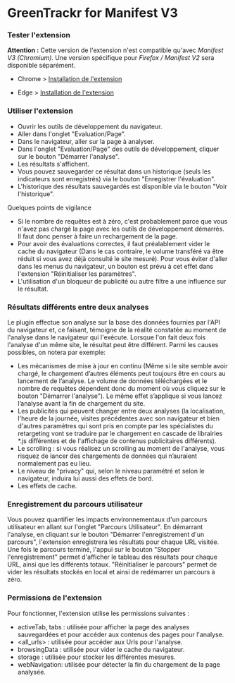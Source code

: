 # GreenTrackr for Manifest V3

### Tester l'extension

**Attention :** Cette version de l'extension n'est compatible qu'avec _Manifest V3 (Chromium)_. Une version spécifique pour _Firefox / Manifest V2_ sera disponible séparément.

- Chrome >
  [Installation de l'extension](https://developer.chrome.com/docs/extensions/mv3/tut_debugging/)

- Edge >
  [Installation de l'extension](https://learn.microsoft.com/en-us/microsoft-edge/extensions-chromium/getting-started/extension-sideloading)

### Utiliser l'extension

- Ouvrir les outils de développement du navigateur.
- Aller dans l'onglet "Evaluation/Page".
- Dans le navigateur, aller sur la page à analyser.
- Dans l'onglet "Evaluation/Page" des outils de développement, cliquer sur le bouton "Démarrer l'analyse".
- Les résultats s'affichent.
- Vous pouvez sauvegarder ce résultat dans un historique (seuls les indicateurs sont enregistrés) via le bouton "Enregistrer l'évaluation".
- L'historique des résultats sauvegardés est disponible via le bouton "Voir l'historique".

Quelques points de vigilance

- Si le nombre de requêtes est à zéro, c'est probablement parce que vous n'avez pas chargé la page avec les outils de développement démarrés. Il faut donc penser à faire un rechargement de la page.
- Pour avoir des évaluations correctes, il faut préalablement vider le cache du navigateur (Dans le cas contraire, le volume transféré va être réduit si vous avez déjà consulté le site mesuré). Pour vous éviter d'aller dans les menus du navigateur, un bouton est prévu à cet effet dans l'extension "Réinitialiser les paramètres".
- L'utilisation d'un bloqueur de publicité ou autre filtre a une influence sur le résultat.

### Résultats différents entre deux analyses

Le plugin effectue son analyse sur la base des données fournies par l'API du navigateur et, ce faisant, témoigne de la réalité constatée au moment de l'analyse dans le navigateur qui l'exécute. Lorsque l'on fait deux fois l'analyse d'un même site, le résultat peut être différent. Parmi les causes possibles, on notera par exemple:

- Les mécanismes de mise à jour en continu (Même si le site semble avoir chargé, le chargement d’autres éléments peut toujours être en cours au lancement de l’analyse. Le volume de données téléchargées et le nombre de requêtes dépendent donc du moment où vous cliquez sur le bouton "Démarrer l'analyse"). Le même effet s’applique si vous lancez l’analyse avant la fin de chargement du site.
- Les publicités qui peuvent changer entre deux analyses (la localisation, l'heure de la journée, visites précédentes avec son navigateur et bien d'autres paramètres qui sont pris en compte par les spécialistes du retargeting vont se traduire par le chargement en cascade de librairies \*.js différentes et de l'affichage de contenus publicitaires différents).
- Le scrolling : si vous réalisez un scrolling au moment de l'analyse, vous risquez de lancer des chargements de données qui n’auraient normalement pas eu lieu.
- Le niveau de "privacy" qui, selon le niveau paramétré et selon le navigateur, induira lui aussi des effets de bord.
- Les effets de cache.

### Enregistrement du parcours utilisateur

Vous pouvez quantifier les impacts environnementaux d'un parcours utilisateur en allant sur l'onglet "Parcours Utilisateur". En démarrant l'analyse, en cliquant sur le bouton "Démarrer l'enregistrement d'un parcours", l'extension enregistrera les résultats pour chaque URL visitée. Une fois le parcours terminé, l'appui sur le bouton "Stopper l'enregistrement" permet d'afficher le tableau des résultats pour chaque URL, ainsi que les différents totaux. "Réinitialiser le parcours" permet de vider les résultats stockés en local et ainsi de redémarrer un parcours à zéro.

### Permissions de l'extension

Pour fonctionner, l'extension utilise les permissions suivantes :

- activeTab, tabs : utilisée pour afficher la page des analyses sauvegardées et pour accéder aux contenus des pages pour l'analyse.
- <all_urls> : utilisée pour accéder aux Urls pour l'analyse.
- browsingData : utilisée pour vider le cache du navigateur.
- storage : utilisée pour stocker les différentes mesures.
- webNavigation: utilisée pour détecter la fin du chargement de la page analysée.
